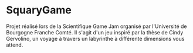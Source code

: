 # SquaryGame

Projet réalisé lors de la Scientifique Game Jam organisé par l'Université de Bourgogne Franche Comté. Il s'agit d'un jeu inspiré par la thèse de Cindy Gervolino, un voyage à travers un labyrinthe à différente dimensions vous attend.
